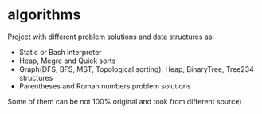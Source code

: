 # algorithms

Project with different problem solutions and data structures as:
- Static or Bash interpreter
- Heap, Megre and Quick sorts
- Graph(DFS, BFS, MST, Topological sorting), Heap, BinaryTree, Tree234 structures
- Parentheses and Roman numbers problem solutions

Some of them can be not 100% original and took from different source)
